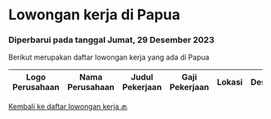 
  # Lowongan kerja di Papua

  ### Diperbarui pada tanggal Jumat, 29 Desember 2023

  Berikut merupakan daftar lowongan kerja yang ada di Papua

  |Logo Perusahaan | Nama Perusahaan | Judul Pekerjaan | Gaji Pekerjaan | Lokasi | Deskripsi | Tanggal diunggah | Pranala |
  | -------------- | --------------- | --------------- | --------- | --------- | -------------- | ------- | ----------- |
  

  [Kembali ke daftar lowongan kerja 🔙](../README.md#daftar-lowongan-kerja)
  